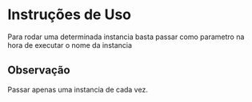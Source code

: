 # Instruções de Uso
Para rodar uma determinada instancia basta passar como parametro na hora de executar o nome da instancia
## Observação
Passar apenas uma instancia de cada vez.
